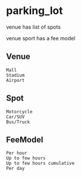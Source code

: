 # parking_lot

venue has list of spots

venue sport has a fee model

## Venue
```
Mall
Stadium
Airport
```

## Spot
```
Motorcycle
Car/SUV
Bus/Truck
```

## FeeModel
```
Per hour
Up to few hours
Up to few hours cumulative
Per day
```


